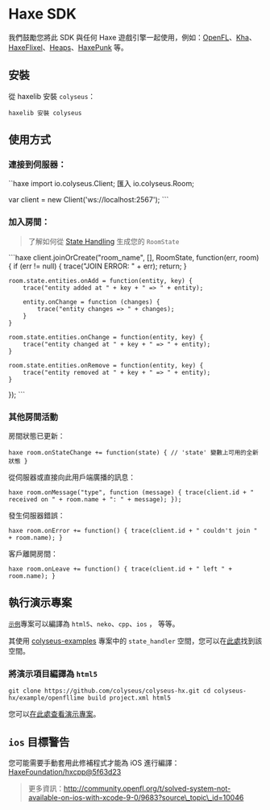 # Haxe SDK

我們鼓勵您將此 SDK 與任何 Haxe 遊戲引擎一起使用，例如：[OpenFL](https://www.openfl.org/)、[Kha](http://kha.tech/)、[HaxeFlixel](http://haxeflixel.com/)、[Heaps](https://heaps.io/)、[HaxePunk](http://haxepunk.com/) 等。

## 安裝

從 haxelib 安裝 `colyseus`：

``` haxelib 安裝 colyseus ```

## 使用方式

### 連接到伺服器：

\`\`haxe import io.colyseus.Client; 匯入 io.colyseus.Room;

var client = new Client('ws://localhost:2567'); \`\`\`

### 加入房間：

> 了解如何從 [State Handling](/state/schema/#client-side-schema-generation) 生成您的 `RoomState`

\`\`\`haxe client.joinOrCreate("room\_name", \[], RoomState, function(err, room) { if (err != null) { trace("JOIN ERROR: " + err); return; }

    room.state.entities.onAdd = function(entity, key) {
        trace("entity added at " + key + " => " + entity);

        entity.onChange = function (changes) {
            trace("entity changes => " + changes);
        }
    }

    room.state.entities.onChange = function(entity, key) {
        trace("entity changed at " + key + " => " + entity);
    }

    room.state.entities.onRemove = function(entity, key) {
        trace("entity removed at " + key + " => " + entity);
    }
}); \`\`\`

### 其他房間活動

房間狀態已更新：

```haxe room.onStateChange += function(state) { // 'state' 變數上可用的全新狀態 } ```

從伺服器或直接向此用戶端廣播的訊息：

```haxe room.onMessage("type", function (message) { trace(client.id + " received on " + room.name + ": " + message); }); ```

發生伺服器錯誤：

```haxe room.onError += function() { trace(client.id + " couldn't join " + room.name); } ```

客戶離開房間：

```haxe room.onLeave += function() { trace(client.id + " left " + room.name); } ```

## 執行演示專案

[`示例`](https://github.com/colyseus/colyseus-hx/blob/master/example/openfl)專案可以編譯為 `html5`、`neko`、`cpp`、`ios` ， 等等。

其使用 [colyseus-examples](https://github.com/colyseus/colyseus-examples) 專案中的 `state_handler` 空間，您可以在[此處](https://github.com/colyseus/colyseus-examples/blob/master/rooms/02-state-handler.ts)找到該空間。

### 將演示項目編譯為 `html5`

``` git clone https://github.com/colyseus/colyseus-hx.git cd colyseus-hx/example/openfllime build project.xml html5 ```

您可以[在此處查看演示專案](http://colyseus.io/colyseus-hx/)。


## `ios` 目標警告

您可能需要手動套用此修補程式才能為 iOS 進行編譯：[HaxeFoundation/hxcpp@5f63d23](https://github.com/HaxeFoundation/hxcpp/commit/5f63d23768988ba2a4d4488843afab70d279a593)

> 更多資訊：http://community.openfl.org/t/solved-system-not-available-on-ios-with-xcode-9-0/9683?source\_topic\_id=10046
